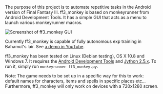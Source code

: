 The purpose of this project is to automate repetitive tasks in the Android
version of Final Fantasy III. ff3\_monkey is based on monkeyrunner from Android
Development Tools. It has a simple GUI that acts as a menu to launch various
monkeyrunner macros.

![Screenshot of ff3\_monkey GUI](https://raw.github.com/yarogami/ff3_monkey/master/gui_screenshot.png)

Currently ff3\_monkey is capable of fully autonomous exp training in Bahamut's
lair. See [a demo in YouTube](http://youtu.be/mRf27ptouD4).

ff3\_monkey has been tested on Linux (Debian testing), OS X 10.8 and Windows 7.
It requires the [Android Development
Tools](http://developer.android.com/tools/help/adt.html) and [Jython
2.5.x](http://www.jython.org/downloads.html). To run it, simply run
`monkeyrunner ff3_monkey.py`.

Note: The game needs to be set up in a specific way for this to work: default
names for characters, items and spells in specific places etc... Furthermore,
ff3\_monkey will only work on devices with a 720x1280 screen.

